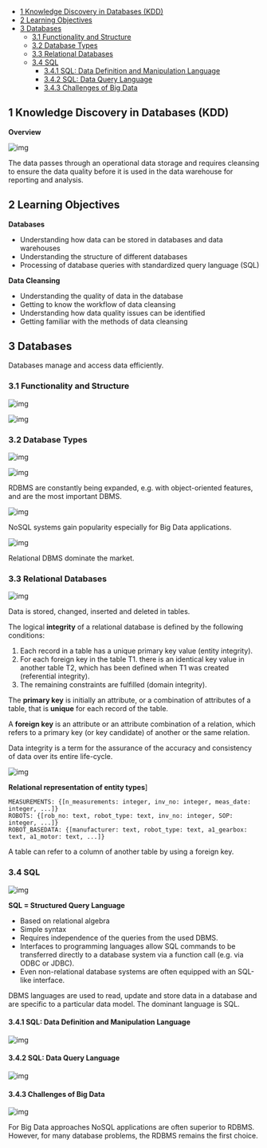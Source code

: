 - [1 Knowledge Discovery in Databases (KDD)](#1-knowledge-discovery-in-databases-kdd)
- [2 Learning Objectives](#2-learning-objectives)
- [3 Databases](#3-databases)
  - [3.1 Functionality and Structure](#31-functionality-and-structure)
  - [3.2 Database Types](#32-database-types)
  - [3.3 Relational Databases](#33-relational-databases)
  - [3.4 SQL](#34-sql)
    - [3.4.1 SQL: Data Definition and Manipulation Language](#341-sql-data-definition-and-manipulation-language)
    - [3.4.2 SQL: Data Query Language](#342-sql-data-query-language)
    - [3.4.3 Challenges of Big Data](#343-challenges-of-big-data)

## 1 Knowledge Discovery in Databases (KDD)

**Overview**

![img](img/3-1.png)

The data passes through an operational data storage and requires cleansing to ensure the data quality before it is used in the data warehouse for reporting and analysis.

## 2 Learning Objectives

**Databases**

- Understanding how data can be stored in databases and data warehouses
- Understanding the structure of different databases
- Processing of database queries with standardized query language (SQL)

**Data Cleansing**

- Understanding the quality of data in the database
- Getting to know the workflow of data cleansing
- Understanding how data quality issues can be identified
- Getting familiar with the methods of data cleansing

## 3 Databases

Databases manage and access data efficiently.

### 3.1 Functionality and Structure

![img](img/3-2.png)

![img](img/3-3.png)

### 3.2 Database Types

![img](img/3-4.png)

![img](img/3-5.png)

RDBMS are constantly being expanded, e.g. with object-oriented features, and are the most important DBMS.

![img](img/3-6.png)

NoSQL systems gain popularity especially for Big Data applications.

![img](img/3-7.png)

Relational DBMS dominate the market.

### 3.3 Relational Databases

![img](img/3-8.png)

Data is stored, changed, inserted and deleted in tables.

The logical **integrity** of a relational database is defined by the following conditions:

1. Each record in a table has a unique primary key value (entity integrity).
2. For each foreign key in the table T1. there is an identical key value in another table T2, which has been defined when T1 was created (referential integrity).
3. The remaining constraints are fulfilled (domain integrity).

The **primary key** is initially an attribute, or a combination of attributes of a table, that is **unique** for each record of the table.

A **foreign key** is an attribute or an attribute combination of a relation, which refers to a primary key (or key candidate) of another or the same relation.

Data integrity is a term for the assurance of the accuracy and consistency of data over its entire life-cycle.

![img](img/3-9.png)

**Relational representation of entity types**]

```
MEASUREMENTS: {[n_measurements: integer, inv_no: integer, meas_date: integer, ...]}
ROBOTS: {[rob_no: text, robot_type: text, inv_no: integer, SOP: integer, ...]}
ROBOT_BASEDATA: {[manufacturer: text, robot_type: text, a1_gearbox: text, a1_motor: text, ...]}
```

A table can refer to a column of another table by using a foreign key.

### 3.4 SQL

![img](img/3-10.png) 

**SQL = Structured Query Language**

- Based on relational algebra
- Simple syntax
- Requires independence of the queries from the used DBMS.
- Interfaces to programming languages allow SQL commands to be transferred directly to a database system via a function call (e.g. via ODBC or JDBC).
- Even non-relational database systems are often equipped with an SQL-like interface.

DBMS languages are used to read, update and store data in a database and are specific to a particular data model. The dominant language is SQL.

#### 3.4.1 SQL: Data Definition and Manipulation Language

![img](img/3-11.png)

#### 3.4.2 SQL: Data Query Language

![img](img/3-12.png)

#### 3.4.3 Challenges of Big Data

![img](img/3-13.png)

For Big Data approaches NoSQL applications are often superior to RDBMS. However, for many database problems, the RDBMS remains the first choice.
